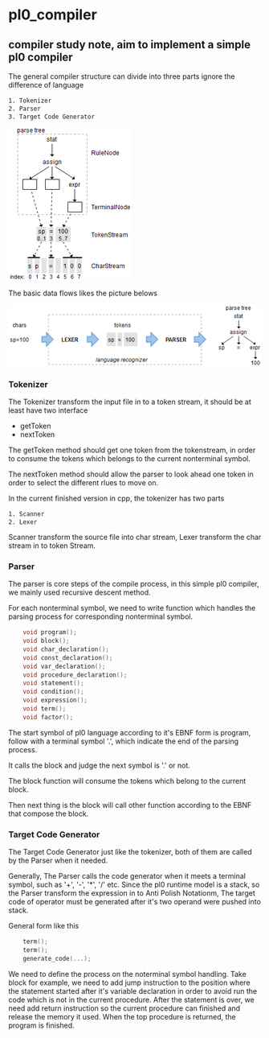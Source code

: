 # pl0_compiler

## compiler study note, aim to implement a simple pl0 compiler

The general compiler structure can divide into three parts ignore the difference of language

    1. Tokenizer
    2. Parser
    3. Target Code Generator

![structure](doc/basic-data-structure.png)

The basic data flows likes the picture belows

![data_flows](doc/basic-data-flow.png)

### Tokenizer

The Tokenizer transform the input file in to a token stream, it should be at least have
two interface

- getToken
- nextToken

The getToken method should get one token from the tokenstream, in order to consume the tokens
which belongs to the current nonterminal symbol.

The nextToken method should allow the parser to look ahead one token in order to select the
different rlues to move on.

In the current finished version in cpp, the tokenizer has two parts

    1. Scanner
    2. Lexer

Scanner transform the source file into char stream, Lexer transform the char stream in to token
Stream.

### Parser

The parser is core steps of the compile process, in this simple pl0 compiler,
we mainly used recursive descent method.

For each nonterminal symbol, we need to write function which handles
the parsing process for corresponding nonterminal symbol.

```c++
    void program();
    void block();
    void char_declaration();
    void const_declaration();
    void var_declaration();
    void procedure_declaration();
    void statement();
    void condition();
    void expression();
    void term();
    void factor();
```

The start symbol of pl0 language according to it's EBNF form is program, follow with
a terminal symbol '.', which indicate the end of the parsing process.

It calls the block and judge the next symbol is '.' or not.

The block function will consume the tokens which belong to the current block.

Then next thing is the block will call other function according to the EBNF
that compose the block.

### Target Code Generator

The Target Code Generator just like the tokenizer, both of them are called by the
Parser when it needed.

Generally, The Parser calls the code generator when it meets a terminal symbol, such
as '+', '-', '*', '/' etc. Since the pl0 runtime model is a stack, so the Parser transform
the expression in to Anti Polish Notationm, The target code of operator must be generated
after it's two operand were pushed into stack.

General form like this

```c++
    term();
    term();
    generate_code(...);
```

We need to define the process on the noterminal symbol handling. Take block for example,
we need to add jump instruction to the position where the statement started after it's variable
declaration in order to avoid run the code which is not in the current procedure.
After the statement is over, we need add return instruction so the current procedure can finished
and release the memory it used. When the top procedure is returned, the program is finished.
